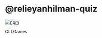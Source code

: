 # @relieyanhilman-quiz

[![npm](https://img.shields.io/npm/v/relieyanhilman-quiz)](https://www.npmjs.com/package/relieyanhilman-quiz)

CLI Games
